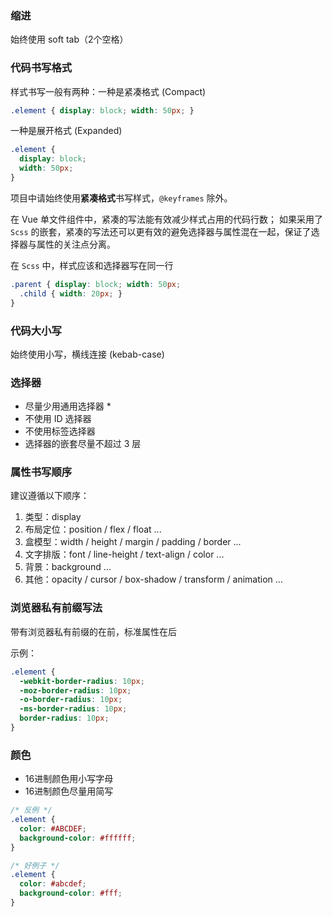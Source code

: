 ### 缩进

始终使用 soft tab（2个空格）


### 代码书写格式

样式书写一般有两种：一种是紧凑格式 (Compact)
```css
.element { display: block; width: 50px; }
```

一种是展开格式 (Expanded)
```css
.element {
  display: block;
  width: 50px;
}
```

项目中请始终使用**紧凑格式**书写样式，`@keyframes` 除外。

在 Vue 单文件组件中，紧凑的写法能有效减少样式占用的代码行数；
如果采用了 `Scss` 的嵌套，紧凑的写法还可以更有效的避免选择器与属性混在一起，保证了选择器与属性的关注点分离。

在 `Scss` 中，样式应该和选择器写在同一行

```scss
.parent { display: block; width: 50px;
  .child { width: 20px; }
}
```


### 代码大小写

始终使用小写，横线连接 (kebab-case)


### 选择器

- 尽量少用通用选择器 *
- 不使用 ID 选择器
- 不使用标签选择器
- 选择器的嵌套尽量不超过 3 层


### 属性书写顺序

建议遵循以下顺序：

1. 类型：display
2. 布局定位：position / flex / float ...
3. 盒模型：width / height / margin / padding / border ...
4. 文字排版：font / line-height / text-align / color ...
5. 背景：background ...
6. 其他：opacity / cursor / box-shadow / transform / animation ...


### 浏览器私有前缀写法

带有浏览器私有前缀的在前，标准属性在后

示例：
```css
.element {
  -webkit-border-radius: 10px;
  -moz-border-radius: 10px;
  -o-border-radius: 10px;
  -ms-border-radius: 10px;
  border-radius: 10px;
}
```


### 颜色

- 16进制颜色用小写字母
- 16进制颜色尽量用简写

```css
/* 反例 */
.element {
  color: #ABCDEF;
  background-color: #ffffff;
}

/* 好例子 */
.element {
  color: #abcdef;
  background-color: #fff;
}
```